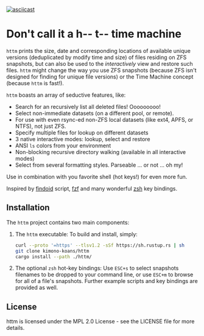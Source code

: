 [![asciicast](https://asciinema.org/a/477019.svg)](https://asciinema.org/a/477019)

# Don't call it a h-- t-- time machine

`httm` prints the size, date and corresponding locations of available unique versions (deduplicated by modify time and size) of files residing on ZFS snapshots, but can also be used to the *interactively* view and restore such files.  `httm` might change the way you use ZFS snapshots (because ZFS isn't designed for finding for unique file versions) or the Time Machine concept (because `httm` is fast!).

`httm` boasts an array of seductive features, like:

* Search for an recursively list all deleted files! Ooooooooo!
* Select non-immediate datasets (on a different pool, or remote).
* For use with even rsync-ed non-ZFS local datasets (like ext4, APFS, or NTFS), not just ZFS.
* Specify multiple files for lookup on different datasets
* 3 native interactive modes: lookup, select and restore
* ANSI `ls` colors from your environment
* Non-blocking recursive directory walking (available in all interactive modes)
* Select from several formatting styles.  Parseable ... or not ...  oh my!

Use in combination with you favorite shell (hot keys!) for even more fun.

Inspired by [findoid](https://github.com/jimsalterjrs/sanoid) script, [fzf](https://github.com/junegunn/fzf) and many wonderful [zsh](https://www.zsh.org) key bindings.

## Installation

The `httm` project contains two main components:

1. The `httm` executable: To build and install, simply:
    ```bash
    curl --proto '=https' --tlsv1.2 -sSf https://sh.rustup.rs | sh 
    git clone kimono-koans/httm 
    cargo install --path ./httm/
    ```
2. The optional `zsh` hot-key bindings: Use `ESC+s` to select snapshots filenames to be dropped to your command line, or use `ESC+m` to browse for all of a file's snapshots.  Further example scripts and key bindings are provided as well.

## License

httm is licensed under the MPL 2.0 License - see the LICENSE file for more details.